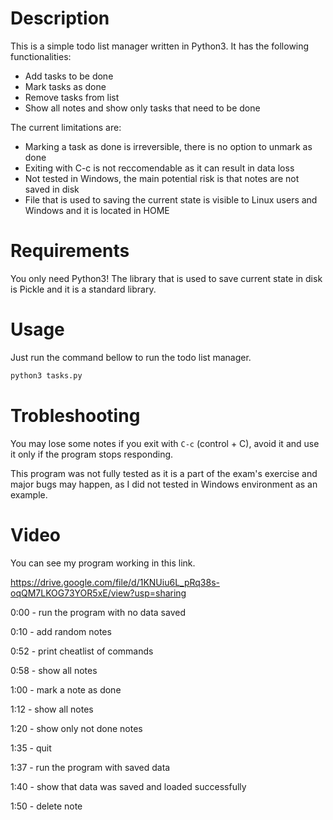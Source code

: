 # Description

This is a simple todo list manager written in Python3. It has the following functionalities:

- Add tasks to be done
- Mark tasks as done
- Remove tasks from list
- Show all notes and show only tasks that need to be done

The current limitations are:

- Marking a task as done is irreversible, there is no option to unmark as done
- Exiting with C-c is not reccomendable as it can result in data loss
- Not tested in Windows, the main potential risk is that notes are not saved in disk 
- File that is used to saving the current state is visible to Linux users and Windows and it
is located in HOME

# Requirements

You only need Python3! The library that is used to save current state in disk is Pickle and it
is a standard library. 

# Usage

Just run the command bellow to run the todo list manager.

~~~sh
python3 tasks.py
~~~

# Trobleshooting 

You may lose some notes if you exit with `C-c` (control + C), avoid it and use it only
if the program stops responding. 

This program was not fully tested as it is a part of the exam's exercise and major bugs
may happen, as I did not tested in Windows environment as an example.

# Video

You can see my program working in this link.

https://drive.google.com/file/d/1KNUiu6L_pRq38s-oqQM7LKOG73YOR5xE/view?usp=sharing

0:00 - run the program with no data saved

0:10 - add random notes

0:52 - print cheatlist of commands

0:58 - show all notes

1:00 - mark a note as done

1:12 - show all notes

1:20 - show only not done notes

1:35 - quit

1:37 - run the program with saved data

1:40 - show that data was saved and loaded successfully

1:50 - delete note

